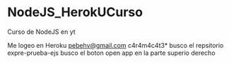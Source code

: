 # NodeJS_HerokUCurso
Curso de NodeJS en yt

Me logeo en Heroku pebehv@gmail.com c4r4m4c4t3*
busco el repsitorio  expre-prueba-ejs
busco el boton open app en la parte superio derecho
